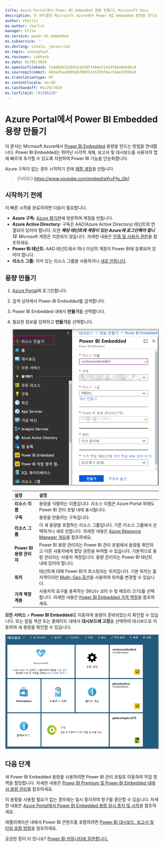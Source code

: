 ```yaml
---
title: Azure Portal에서 Power BI Embedded 용량 만들기| Microsoft Docs
description: 이 아티클은 Microsoft Azure에서 Power BI Embedded 용량을 만드는 방법을 안내합니다.
author: rkarlin
ms.author: rkarlin
manager: kfile
ms.service: power-bi-embedded
ms.subservice: ''
ms.devlang: csharp, javascript
ms.topic: conceptual
ms.reviewer: zakharb
ms.date: 02/05/2019
ms.openlocfilehash: 7a469de22d0432da595f404e72414fb0a686dbc8
ms.sourcegitcommit: 60dad5aa0d85db790553e537bf8ac34ee3289ba3
ms.translationtype: HT
ms.contentlocale: ko-KR
ms.lasthandoff: 05/29/2019
ms.locfileid: "61385228"
---
```

# <a name="create-power-bi-embedded-capacity-in-the-azure-portal"></a>Azure Portal에서 Power BI Embedded 용량 만들기

이 문서는 Microsoft Azure에서 [Power BI Embedded](azure-pbie-what-is-power-bi-embedded.md) 용량을 만드는 방법을 안내합니다. Power BI Embedded는 뛰어난 시각적 개체, 보고서 및 대시보드를 사용자의 앱에 빠르게 추가할 수 있도록 지원하여 Power BI 기능을 단순화합니다.

Azure 구독이 없는 경우 시작하기 전에 [체험 계정](https://azure.microsoft.com/free/)을 만듭니다.

> [!VIDEO https://www.youtube.com/embed/aXrvFfg_iSk]

## <a name="before-you-begin"></a>시작하기 전에

이 빠른 시작을 완료하려면 다음이 필요합니다.

* **Azure 구독:** [Azure 평가판](https://azure.microsoft.com/free/)에 방문하여 계정을 만듭니다.
* **Azure Active Directory:** 구독은 AAD(Azure Active Directory) 테넌트와 연결되어 있어야 합니다. 또한 ***해당 테넌트에 계정이 있는 Azure에 로그인해야 합니다***. Microsoft 계정은 지원되지 않습니다. 자세한 내용은 [인증 및 사용자 권한](https://docs.microsoft.com/azure/analysis-services/analysis-services-manage-users)을 참조하세요.
* **Power BI 테넌트:** AAD 테넌트에서 하나 이상의 계정이 Power BI에 등록되어 있어야 합니다.
* **리소스 그룹:** 이미 있는 리소스 그룹을 사용하거나 [새로 만듭니다](https://docs.microsoft.com/azure/azure-resource-manager/resource-group-overview).

## <a name="create-a-capacity"></a>용량 만들기

1. [Azure Portal](https://portal.azure.com/)에 로그인합니다.

2. 검색 상자에서 *Power BI Embedded*를 검색합니다.

3. Power BI Embedded 내에서 **만들기**를 선택합니다.

4. 필요한 정보를 입력하고 **만들기**를 선택합니다.

    ![새 용량을 만들기 위해 작성할 필드](media/azure-pbie-create-capacity/azure-portal-create-power-bi-embedded.png)

    |설정 |설명 |
    |---------|---------|
    |**리소스 이름**|용량을 식별하는 이름입니다. 리소스 이름은 Azure Portal 외에도 Power BI 관리 포털 내에 표시됩니다.|
    |**구독**|용량을 만들려는 구독입니다.|
    |**리소스 그룹**|이 새 용량을 포함하는 리소스 그룹입니다. 기존 리소스 그룹에서 선택하거나 새로 만듭니다. 자세한 내용은 [Azure Resource Manager 개요](https://docs.microsoft.com/azure/azure-resource-manager/resource-group-overview)를 참조하세요.|
    |**Power BI 용량 관리자**|Power BI 용량 관리자는 Power BI 관리 포털에서 용량을 확인하고 다른 사용자에게 할당 권한을 부여할 수 있습니다. 기본적으로 용량 관리자는 사용자 계정입니다. 용량 관리자는 Power BI 테넌트 내에 있어야 합니다.|
    |**위치**|테넌트에 대해 Power BI가 호스팅되는 위치입니다. 기본 위치는 홈 지역이지만 [Multi-Geo 옵션](embedded-multi-geo.md)을 사용하여 위치를 변경할 수 있습니다.
    |**가격 책정 계층**|사용자의 요구를 충족하는 SKU(v 코어 수 및 메모리 크기)를 선택합니다.  자세한 내용은 [Power BI Embedded 가격 책정](https://azure.microsoft.com/pricing/details/power-bi-embedded/)을 참조하세요.|

**모든 서비스** > **Power BI Embedded**로 이동하여 용량이 준비되었는지 확인할 수 있습니다. 또는 알림 섹션 또는 블레이드 내에서 **대시보드에 고정**을 선택하여 대시보드로 이동하여 새 용량을 확인할 수 있습니다.

![Power BI Embedded 용량이 포함된 Azure Portal 대시보드](media/azure-pbie-create-capacity/azure-portal-dashboard.png)

## <a name="next-steps"></a>다음 단계

새 Power BI Embedded 용량을 사용하려면 Power BI 관리 포털로 이동하여 작업 영역을 할당합니다. 자세한 내용은 [Power BI Premium 및 Power BI Embedded 내에서 용량 관리](https://powerbi.microsoft.com/documentation/powerbi-admin-premium-manage/)를 참조하세요.

이 용량을 사용할 필요가 없는 경우에는 일시 중지하여 청구를 중단할 수 있습니다. 자세한 내용은 [Azure Portal에서 Power BI Embedded 용량 일시 중지 및 시작](azure-pbie-pause-start.md)을 참조하세요.

애플리케이션 내에서 Power BI 콘텐츠를 포함하려면 [Power BI 대시보드, 보고서 및 타일 포함 방법](https://powerbi.microsoft.com/documentation/powerbi-developer-embedding-content/)을 참조하세요.

궁금한 점이 더 있나요? [Power BI 커뮤니티에 질문합니다.](http://community.powerbi.com/)